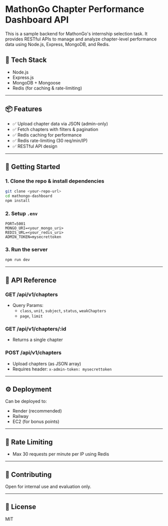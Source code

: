 # MathonGo Chapter Performance Dashboard API

This is a sample backend for MathonGo's internship selection task. It provides RESTful APIs to manage and analyze chapter-level performance data using Node.js, Express, MongoDB, and Redis.

## 🔧 Tech Stack

- Node.js
- Express.js
- MongoDB + Mongoose
- Redis (for caching & rate-limiting)

---

## 📦 Features

- ✅ Upload chapter data via JSON (admin-only)
- ✅ Fetch chapters with filters & pagination
- ✅ Redis caching for performance
- ✅ Redis rate-limiting (30 req/min/IP)
- ✅ RESTful API design

---

## 🚀 Getting Started

### 1. Clone the repo & install dependencies
```bash
git clone <your-repo-url>
cd mathongo-dashboard
npm install
```

### 2. Setup `.env`
```env
PORT=5001
MONGO_URI=<your_mongo_uri>
REDIS_URL=<your_redis_uri>
ADMIN_TOKEN=mysecrettoken
```

### 3. Run the server
```bash
npm run dev
```

---

## 📘 API Reference

### GET /api/v1/chapters
- Query Params:
  - `class`, `unit`, `subject`, `status`, `weakChapters`
  - `page`, `limit`

### GET /api/v1/chapters/:id
- Returns a single chapter

### POST /api/v1/chapters
- Upload chapters (as JSON array)
- Requires header: `x-admin-token: mysecrettoken`

---

## ⚙️ Deployment

Can be deployed to:
- Render (recommended)
- Railway
- EC2 (for bonus points)

---

## 🔐 Rate Limiting

- Max 30 requests per minute per IP using Redis

---

## 🤝 Contributing

Open for internal use and evaluation only.

---

## 📄 License

MIT

